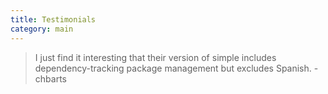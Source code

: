 ```yaml
---
title: Testimonials
category: main
---
```


> I just find it interesting that their version of simple includes dependency-tracking package management but excludes Spanish. - chbarts

